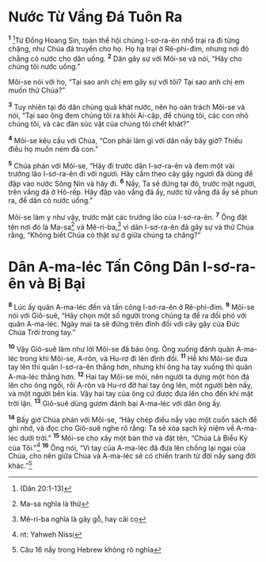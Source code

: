 # Nước Từ Vầng Ðá Tuôn Ra
<sup><b>1</b></sup> [^1*]Từ Ðồng Hoang Sin, toàn thể hội chúng I-sơ-ra-ên nhổ trại ra đi từng chặng, như Chúa đã truyền cho họ. Họ hạ trại ở Rê-phi-đim, nhưng nơi đó chẳng có nước cho dân uống. <sup><b>2</b></sup> Dân gây sự với Môi-se và nói, “Hãy cho chúng tôi nước uống.”

Môi-se nói với họ, “Tại sao anh chị em gây sự với tôi? Tại sao anh chị em muốn thử Chúa?”

<sup><b>3</b></sup> Tuy nhiên tại đó dân chúng quá khát nước, nên họ oán trách Môi-se và nói, “Tại sao ông đem chúng tôi ra khỏi Ai-cập, để chúng tôi, các con nhỏ chúng tôi, và các đàn súc vật của chúng tôi chết khát?”

<sup><b>4</b></sup> Môi-se kêu cầu với Chúa, “Con phải làm gì với dân nầy bây giờ? Thiếu điều họ muốn ném đá con.”

<sup><b>5</b></sup> Chúa phán với Môi-se, “Hãy đi trước dân I-sơ-ra-ên và đem một vài trưởng lão I-sơ-ra-ên đi với ngươi. Hãy cầm theo cây gậy ngươi đã dùng để đập vào nước Sông Nin và hãy đi. <sup><b>6</b></sup> Nầy, Ta sẽ đứng tại đó, trước mặt ngươi, trên vầng đá ở Hô-rếp. Hãy đập vào vầng đá ấy, nước từ vầng đá ấy sẽ phun ra, để dân có nước uống.”

Môi-se làm y như vậy, trước mặt các trưởng lão của I-sơ-ra-ên. <sup><b>7</b></sup> Ông đặt tên nơi đó là Ma-sa[^1] và Mê-ri-ba,[^2] vì dân I-sơ-ra-ên đã gây sự và thử Chúa rằng, “Không biết Chúa có thật sự ở giữa chúng ta chăng?”

# Dân A-ma-léc Tấn Công Dân I-sơ-ra-ên và Bị Bại
<sup><b>8</b></sup> Lúc ấy quân A-ma-léc đến và tấn công I-sơ-ra-ên ở Rê-phi-đim. <sup><b>9</b></sup> Môi-se nói với Giô-suê, “Hãy chọn một số người trong chúng ta để ra đối phó với quân A-ma-léc. Ngày mai ta sẽ đứng trên đỉnh đồi với cây gậy của Ðức Chúa Trời trong tay.”

<sup><b>10</b></sup> Vậy Giô-suê làm như lời Môi-se đã bảo ông. Ông xuống đánh quân A-ma-léc trong khi Môi-se, A-rôn, và Hu-rơ đi lên đỉnh đồi. <sup><b>11</b></sup> Hễ khi Môi-se đưa tay lên thì quân I-sơ-ra-ên thắng hơn, nhưng khi ông hạ tay xuống thì quân A-ma-léc thắng hơn. <sup><b>12</b></sup> Hai tay Môi-se mỏi, nên người ta dựng một hòn đá lên cho ông ngồi, rồi A-rôn và Hu-rơ đỡ hai tay ông lên, một người bên nầy, và một người bên kia. Vậy hai tay của ông cứ được đưa lên cho đến khi mặt trời lặn. <sup><b>13</b></sup> Giô-suê dùng gươm đánh bại A-ma-léc với dân ông ấy.

<sup><b>14</b></sup> Bấy giờ Chúa phán với Môi-se, “Hãy chép điều nầy vào một cuốn sách để ghi nhớ, và đọc cho Giô-suê nghe rõ rằng: Ta sẽ xóa sạch kỷ niệm về A-ma-léc dưới trời.” <sup><b>15</b></sup> Môi-se cho xây một bàn thờ và đặt tên, “Chúa Là Biểu Kỳ của Tôi.”[^3] <sup><b>16</b></sup> Ông nói, “Vì tay của A-ma-léc đã đưa lên chống lại ngai của Chúa, cho nên giữa Chúa và A-ma-léc sẽ có chiến tranh từ đời nầy sang đời khác.”[^4]

[^1]: Ma-sa nghĩa là thử
[^2]: Mê-ri-ba nghĩa là gây gỗ, hay cãi cọ
[^3]: nt: Yahweh Nissi
[^4]: Câu 16 nầy trong Hebrew không rõ nghĩa
[^1*]: (Dân 20:1-13)

